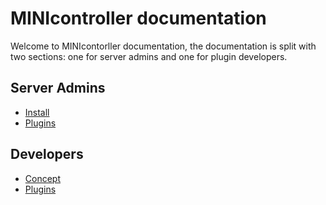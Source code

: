 # MINIcontroller documentation

Welcome to MINIcontorller documentation, the documentation is split with two sections: one for server admins and one for plugin developers.


## Server Admins
* [Install](./users/install.md)
* [Plugins](./users/plugins.md)

## Developers
* [Concept](./devs/concept.md) 
* [Plugins](./devs/plugins.md)
